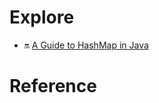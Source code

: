 


#  Explore
-  :on: [A Guide to HashMap in Java](https://howtodoinjava.com/java-hashmap/)

#  Reference
